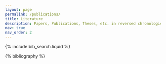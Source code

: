 ```yaml
---
layout: page
permalink: /publications/
title: Literature
description: Papers, Publications, Theses, etc. in reversed chronological order  <!-- generated by jekyll-scholar. -->
nav: true
nav_order: 2
---
```


<!-- _pages/publications.md -->

<!-- Bibsearch Feature -->

{% include bib_search.liquid %}

<div class="publications">

{% bibliography %}

</div>
